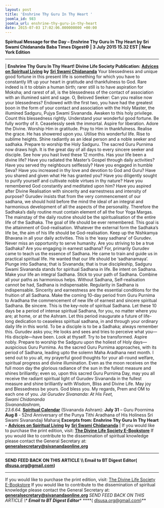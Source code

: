 ```yaml
---
layout: post
title: 'Enshrine Thy Guru In Thy Heart '
joomla_id: 983
joomla_url: enshrine-thy-guru-in-thy-heart
date: 2015-07-03 17:02:06.000000000 +00:00
---
```

**Spiritual Message for the Day – Enshrine Thy Guru In Thy Heart by Sri Swami Chidananda**
**Baba Times Digest© | 3 July 2015 15.32 EST | New York Edition**
* * *
| 
**Enshrine Thy Guru In Thy Heart!**
**Divine Life Society Publication:** [**Advices on Spiritual Living**](http://www.dlshq.org/download/spiritualadvice.htm#_VPID_11) **by** [**Sri Swami Chidananda**](http://www.dlshq.org/saints/chida.htm)
Your blessedness and unique good fortune in this present life is something for which you have to constantly lift up your heart in gratitude and thankfulness to God. Rare indeed is it to obtain a human birth; rarer still is to have aspiration for Moksha; and rarest of all, is the blessedness of the contact of association with an illumined saint and sage.
O, Beloved Seeker: Can you realise now your blessedness? Endowed with the first two, you have had the greatest boon in the form of your contact and association with the Holy Master, the illumined Sadguru, Pujya Swami Sivananda. Awaken to this holy privilege. Count this blessedness rightly. Understand your wonderful good fortune. Be fully worthy of it. Ceaselessly seek the immortal. Aspire for liberation. Adore the Divine. Worship Him in gratitude. Pray to Him in thankfulness. Realise the grace. He has showered upon you. Utilise this wonderful life. Rise to sublime heights. Shine radiantly as an ideal person and a noble seeker and sadhaka.
Prepare to worship the Holy Sadguru. The sacred Guru Purnima now draws high. It is the great day of all days to every sincere seeker and disciple. See how you hast lived these 12 months. Has your life been a divine life? Have you radiated the Master’s Gospel through daily activities? Have you served thy neighbours selflessly? Have you engaged in humble Seva? Have you increased in thy love and devotion to God and Guru? Have you shared and given what He has granted you? Have you diligently sought to purify yourself and cultivate noble virtues in thy nature? Have you remembered God constantly and meditated upon him? Have you aspired after Divine Realisation with sincerity and earnestness and intensity of purpose?
Gurudev insists that from the very commencement of our sadhana, we should hold before the mind the ideal of an integral and harmonious development of all the aspects of the personality. Therefore the Sadhaka’s daily routine must contain element of all the four Yoga Margas. The mainstay of the daily routine should be the spiritualisation of the entire life of the Sadhaka. The goal of life should be ever remembered. This goal is the attainment of God-realisation. Whatever the external form the Sadhaka’s life be, the aim of his life should be God-realisation. Keep up the Nishkamya Bhavana in all your daily activities. This is the ‘easy sadhana’ of Gurudev. Never miss an opportunity to serve humanity.
Are you striving to be a true Sadhaka? Are you engaging in earnest sadhana? For, primarily Gurudev came to teach us the essence of Sadhana. He came to train and guide us in practical spiritual life. He wanted that our life should be ‘sadhanamaya’. Plunge into Sadhana; that is Sivananda; that is true discipleship, Sadguru Swami Sivananda stands for spiritual Sadhana in life. Be intent on Sadhana. Make your life an integral Sadhana. Stick to your path of Sadhana. Combine all your paths as harmonious helps.
Without Sadhana, Self-realisation cannot be had, Sadhana is indispensable. Regularity in Sadhana is indispensable. Sincerity and earnestness are the essential conditions for the fruition of all Sadhana. Make the coming 10-day period from Guru Purnima to Aradhana the commencement of new life of earnest and sincere spiritual Sadhana. Be sincere. This is the key-note of spiritual Sadhana. Let these 10 days be a period of intense spiritual Sadhana, for you, no matter where you are; at home, or at the Ashram. Let this period inaugurate a future of life-long dedication to ceaseless spiritual sadhana, in and through your ordinary daily life in this world.
To be a disciple is to be a Sadhaka; always remember this. Gurudev asks you; He looks and sees and tries to perceive what you—His disciple—have been. Look at thyself. Try to be transformed. Aspire nobly. Prepare to worship the Sadguru upon the holiest of Holy days—auspicious Guru Purnima. As the sacred Guru Purnima approaches, with its period of Sadhana, leading upto the solemn Maha Aradhana next month. I send out to you all, my prayerful good thoughts for your all-round welfare, spiritual progress and divine illumination. Even as the moon receives on the full moon day the glorious radiance of the sun in the fullest measure and shines brilliantly; even so, upon this sacred Guru Purnima Day, may you all receive the radiant spiritual light of Gurudev Sivananda in the fullest measure and shine brilliantly with Wisdom, Bliss and Divine Life. May joy and Blessedness be yours. God bless you.
My regards, Prem and OM to each one of you.
_Jai Gurudev Sivananda:_
_At His Feet,  
 Swami Chidananda  
 Sivanandashram,  
 23.6.64._
[**Spiritual Calendar**](http://dlshq.org/religions/calendar.htm) (Sivananda Ashram):
**July 31** – Guru Poornima
**Aug 8** - 52nd Anniversary of the Punya Tithi Aradhana of His Holiness Sri Swami Sivanandaji Maharaj
**Excerpts from:**  **Enshrine Thy Guru In Thy Heart -** [**Advices on Spiritual Living**](http://www.dlshq.org/download/spiritualadvice.htm#_VPID_11) **by** [**Sri Swami Chidananda**](http://www.dlshq.org/saints/chida.htm)
 |
If you would like to purchase the print edition, visit: **[The Divine Life Society E-Bookstore](http://www.dlshq.org/download/download.htm)**
If you would like to contribute to the dissemination of spiritual knowledge please contact the General Secretary at: [](mailto:%20%3Cscript%20type=%27text/javascript%27%3E%20%3C%21--%20var%20prefix%20=%20%27ma%27%20+%20%27il%27%20+%20%27to%27;%20var%20path%20=%20%27hr%27%20+%20%27ef%27%20+%20%27=%27;%20var%20addy57016%20=%20%27generalsecretary%27%20+%20%27@%27;%20addy57016%20=%20addy57016%20+%20%27sivanandaonline%27%20+%20%27.%27%20+%20%27org%27;%20document.write%28%27%3Ca%20%27%20+%20path%20+%20%27%5C%27%27%20+%20prefix%20+%20%27:%27%20+%20addy57016%20+%20%27%5C%27%3E%27%29;%20document.write%28addy57016%29;%20document.write%28%27%3C%5C/a%3E%27%29;%20//--%3E%5Cn%20%3C/script%3E%3Cscript%20type=%27text/javascript%27%3E%20%3C%21--%20document.write%28%27%3Cspan%20style=%5C%27display:%20none;%5C%27%3E%27%29;%20//--%3E%20%3C/script%3EThis%20email%20address%20is%20being%20protected%20from%20spambots.%20You%20need%20JavaScript%20enabled%20to%20view%20it.%20%3Cscript%20type=%27text/javascript%27%3E%20%3C%21--%20document.write%28%27%3C/%27%29;%20document.write%28%27span%3E%27%29;%20//--%3E%20%3C/script%3E?subject=Contribution%20to%20Dissemination%20of%20Spiritual%20Knowledge) **generalsecretary@sivanandaonline.org**
****
**SEND FEED BACK ON THIS ARTICLE \\\ Email to BT Digest Editor[](mailto:%20%3Cscript%20type=%27text/javascript%27%3E%20%3C%21--%20var%20prefix%20=%20%27ma%27%20+%20%27il%27%20+%20%27to%27;%20var%20path%20=%20%27hr%27%20+%20%27ef%27%20+%20%27=%27;%20var%20addy72654%20=%20%27dlsusa.org%27%20+%20%27@%27;%20addy72654%20=%20addy72654%20+%20%27gmail%27%20+%20%27.%27%20+%20%27com%27;%20document.write%28%27%3Ca%20%27%20+%20path%20+%20%27%5C%27%27%20+%20prefix%20+%20%27:%27%20+%20addy72654%20+%20%27%5C%27%3E%27%29;%20document.write%28addy72654%29;%20document.write%28%27%3C%5C/a%3E%27%29;%20//--%3E%5Cn%20%3C/script%3E%3Cscript%20type=%27text/javascript%27%3E%20%3C%21--%20document.write%28%27%3Cspan%20style=%5C%27display:%20none;%5C%27%3E%27%29;%20//--%3E%20%3C/script%3EThis%20email%20address%20is%20being%20protected%20from%20spambots.%20You%20need%20JavaScript%20enabled%20to%20view%20it.%20%3Cscript%20type=%27text/javascript%27%3E%20%3C%21--%20document.write%28%27%3C/%27%29;%20document.write%28%27span%3E%27%29;%20//--%3E%20%3C/script%3E?subject=DLS%20Posts)( [dlsusa.org@gmail.com](mailto:dlsusa.org@gmail.com))**
* * *
  
If you would like to purchase the print edition, visit: [The Divine Life Society E-Bookstore](http://www.dlshq.org/download/download.htm)
If you would like to contribute to the dissemination of spiritual knowledge please contact the General Secretary at: **[generalsecretary@sivanandaonline.org](mailto:generalsecretary@sivanandaonline.org)**
**SEND FEED BACK ON THIS ARTICLE \\\**  **Email to BT Digest Editor**** [](mailto:%20%3Cscript%20type=%27text/javascript%27%3E%20%3C%21--%20var%20prefix%20=%20%27ma%27%20+%20%27il%27%20+%20%27to%27;%20var%20path%20=%20%27hr%27%20+%20%27ef%27%20+%20%27=%27;%20var%20addy72654%20=%20%27dlsusa.org%27%20+%20%27@%27;%20addy72654%20=%20addy72654%20+%20%27gmail%27%20+%20%27.%27%20+%20%27com%27;%20document.write%28%27%3Ca%20%27%20+%20path%20+%20%27%5C%27%27%20+%20prefix%20+%20%27:%27%20+%20addy72654%20+%20%27%5C%27%3E%27%29;%20document.write%28addy72654%29;%20document.write%28%27%3C%5C/a%3E%27%29;%20//--%3E%5Cn%20%3C/script%3E%3Cscript%20type=%27text/javascript%27%3E%20%3C%21--%20document.write%28%27%3Cspan%20style=%5C%27display:%20none;%5C%27%3E%27%29;%20//--%3E%20%3C/script%3EThis%20email%20address%20is%20being%20protected%20from%20spambots.%20You%20need%20JavaScript%20enabled%20to%20view%20it.%20%3Cscript%20type=%27text/javascript%27%3E%20%3C%21--%20document.write%28%27%3C/%27%29;%20document.write%28%27span%3E%27%29;%20//--%3E%20%3C/script%3E?subject=DLS%20Posts)****( [dlsusa.org@gmail.com](mailto:dlsusa.org@gmail.com))**  
